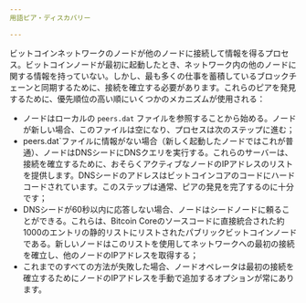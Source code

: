 ```yaml
---
用語ピア・ディスカバリー

---
```

ビットコインネットワークのノードが他のノードに接続して情報を得るプロセス。ビットコインノードが最初に起動したとき、ネットワーク内の他のノードに関する情報を持っていない。しかし、最も多くの仕事を蓄積しているブロックチェーンと同期するために、接続を確立する必要があります。これらのピアを発見するために、優先順位の高い順にいくつかのメカニズムが使用される：


- ノードはローカルの `peers.dat` ファイルを参照することから始める。ノードが新しい場合、このファイルは空になり、プロセスは次のステップに進む；
- peers.dat`ファイルに情報がない場合（新しく起動したノードではこれが普通）、ノードはDNSシードにDNSクエリを実行する。これらのサーバーは、接続を確立するために、おそらくアクティブなノードのIPアドレスのリストを提供します。DNSシードのアドレスはビットコインコアのコードにハードコードされています。このステップは通常、ピアの発見を完了するのに十分です；
- DNSシードが60秒以内に応答しない場合、ノードはシードノードに頼ることができる。これらは、Bitcoin Coreのソースコードに直接統合された約1000のエントリの静的リストにリストされたパブリックビットコインノードである。新しいノードはこのリストを使用してネットワークへの最初の接続を確立し、他のノードのIPアドレスを取得する；
- これまでのすべての方法が失敗した場合、ノードオペレータは最初の接続を確立するためにノードのIPアドレスを手動で追加するオプションが常にあります。